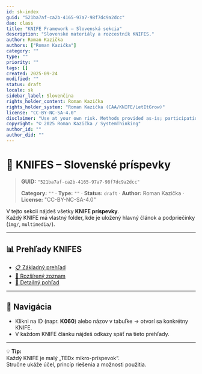 ```yaml
---
id: sk-index
guid: "521ba7af-ca2b-4165-97a7-98f7dc9a2dcc"
dao: class
title: "KNIFE Framework – Slovenská sekcia"
description: "Slovenské materiály a rozcestník KNIFES."
author: Roman Kazička
authors: ["Roman Kazička"]
category: ""
type: ""
priority: ""
tags: []
created: 2025-09-24
modified: ""
status: draft
locale: sk
sidebar_label: Slovenčina
rights_holder_content: Roman Kazička
rights_holder_system: "Roman Kazička (CAA/KNIFE/LetItGrow)"
license: "CC-BY-NC-SA-4.0"
disclaimer: "Use at your own risk. Methods provided as-is; participation is voluntary and context-aware."
copyright: "© 2025 Roman Kazička / SystemThinking"
author_id: ""
author_did: ""
---
```

# 📘 KNIFES – Slovenské príspevky
<!-- fm-visible: start -->

> **GUID:** `"521ba7af-ca2b-4165-97a7-98f7dc9a2dcc"`
>   
> **Category:** `""` · **Type:** `""` · **Status:** `draft` · **Author:** Roman Kazička · **License:** "CC-BY-NC-SA-4.0"
<!-- fm-visible: end -->


V tejto sekcii nájdeš všetky **KNIFE príspevky**.  
Každý KNIFE má vlastný folder, kde je uložený hlavný článok a podpriečinky (`img/`, `multimedia/`).

---

## 📊 Prehľady KNIFES

- [📋 Základný prehľad](./knifes/overview.md)  
- [📑 Rozšírený zoznam](./knifes/KNIFE_Overview_List.md)  
- [📖 Detailný pohľad](./knifes/KNIFE_Overview_Details.md)  

---

## 🧭 Navigácia

- Klikni na ID (napr. **K060**) alebo názov v tabuľke → otvorí sa konkrétny KNIFE.  
- V každom KNIFE článku nájdeš odkazy späť na tieto prehľady.

---

💡 **Tip:**  
Každý KNIFE je malý „TEDx mikro-príspevok“.  
Stručne ukáže účel, princíp riešenia a možnosti použitia.  
